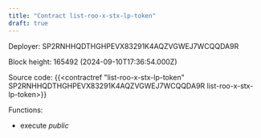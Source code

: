 ```yaml
---
title: "Contract list-roo-x-stx-lp-token"
draft: true
---
```

Deployer: SP2RNHHQDTHGHPEVX83291K4AQZVGWEJ7WCQQDA9R


 



Block height: 165492 (2024-09-10T17:36:54.000Z)

Source code: {{<contractref "list-roo-x-stx-lp-token" SP2RNHHQDTHGHPEVX83291K4AQZVGWEJ7WCQQDA9R list-roo-x-stx-lp-token>}}

Functions:

* execute _public_
